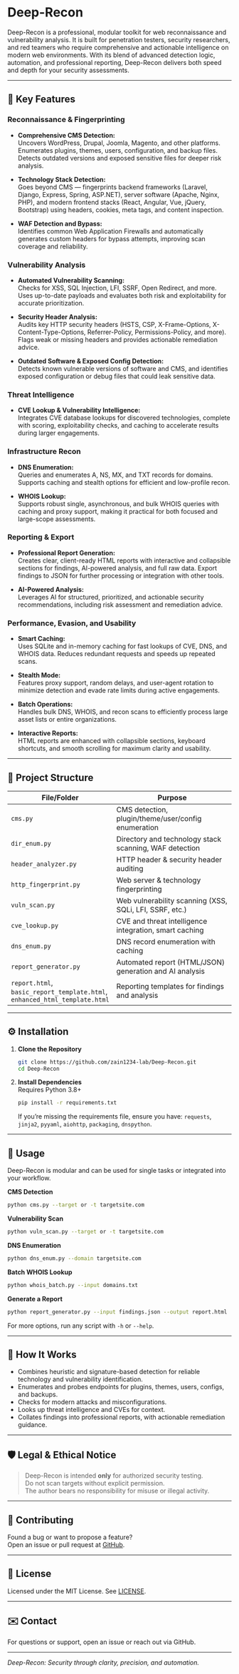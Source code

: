 # Deep-Recon

Deep-Recon is a professional, modular toolkit for web reconnaissance and vulnerability analysis. It is built for penetration testers, security researchers, and red teamers who require comprehensive and actionable intelligence on modern web environments. With its blend of advanced detection logic, automation, and professional reporting, Deep-Recon delivers both speed and depth for your security assessments.

---

## 🚩 Key Features

### Reconnaissance & Fingerprinting
- **Comprehensive CMS Detection:**  
  Uncovers WordPress, Drupal, Joomla, Magento, and other platforms. Enumerates plugins, themes, users, configuration, and backup files. Detects outdated versions and exposed sensitive files for deeper risk analysis.

- **Technology Stack Detection:**  
  Goes beyond CMS — fingerprints backend frameworks (Laravel, Django, Express, Spring, ASP.NET), server software (Apache, Nginx, PHP), and modern frontend stacks (React, Angular, Vue, jQuery, Bootstrap) using headers, cookies, meta tags, and content inspection.

- **WAF Detection and Bypass:**  
  Identifies common Web Application Firewalls and automatically generates custom headers for bypass attempts, improving scan coverage and reliability.

### Vulnerability Analysis
- **Automated Vulnerability Scanning:**  
  Checks for XSS, SQL Injection, LFI, SSRF, Open Redirect, and more. Uses up-to-date payloads and evaluates both risk and exploitability for accurate prioritization.

- **Security Header Analysis:**  
  Audits key HTTP security headers (HSTS, CSP, X-Frame-Options, X-Content-Type-Options, Referrer-Policy, Permissions-Policy, and more). Flags weak or missing headers and provides actionable remediation advice.

- **Outdated Software & Exposed Config Detection:**  
  Detects known vulnerable versions of software and CMS, and identifies exposed configuration or debug files that could leak sensitive data.

### Threat Intelligence
- **CVE Lookup & Vulnerability Intelligence:**  
  Integrates CVE database lookups for discovered technologies, complete with scoring, exploitability checks, and caching to accelerate results during larger engagements.

### Infrastructure Recon
- **DNS Enumeration:**  
  Queries and enumerates A, NS, MX, and TXT records for domains. Supports caching and stealth options for efficient and low-profile recon.

- **WHOIS Lookup:**  
  Supports robust single, asynchronous, and bulk WHOIS queries with caching and proxy support, making it practical for both focused and large-scope assessments.

### Reporting & Export
- **Professional Report Generation:**  
  Creates clear, client-ready HTML reports with interactive and collapsible sections for findings, AI-powered analysis, and full raw data. Export findings to JSON for further processing or integration with other tools.

- **AI-Powered Analysis:**  
  Leverages AI for structured, prioritized, and actionable security recommendations, including risk assessment and remediation advice.

### Performance, Evasion, and Usability
- **Smart Caching:**  
  Uses SQLite and in-memory caching for fast lookups of CVE, DNS, and WHOIS data. Reduces redundant requests and speeds up repeated scans.

- **Stealth Mode:**  
  Features proxy support, random delays, and user-agent rotation to minimize detection and evade rate limits during active engagements.

- **Batch Operations:**  
  Handles bulk DNS, WHOIS, and recon scans to efficiently process large asset lists or entire organizations.

- **Interactive Reports:**  
  HTML reports are enhanced with collapsible sections, keyboard shortcuts, and smooth scrolling for maximum clarity and usability.

---

## 📂 Project Structure

| File/Folder               | Purpose                                                           |
|---------------------------|-------------------------------------------------------------------|
| `cms.py`                  | CMS detection, plugin/theme/user/config enumeration               |
| `dir_enum.py`             | Directory and technology stack scanning, WAF detection            |
| `header_analyzer.py`      | HTTP header & security header auditing                            |
| `http_fingerprint.py`     | Web server & technology fingerprinting                            |
| `vuln_scan.py`            | Web vulnerability scanning (XSS, SQLi, LFI, SSRF, etc.)           |
| `cve_lookup.py`           | CVE and threat intelligence integration, smart caching            |
| `dns_enum.py`             | DNS record enumeration with caching                               |
| `report_generator.py`     | Automated report (HTML/JSON) generation and AI analysis           |
| `report.html`,<br>`basic_report_template.html`,<br>`enhanced_html_template.html` | Reporting templates for findings and analysis       |

---

## ⚙️ Installation

1. **Clone the Repository**
   ```bash
   git clone https://github.com/zain1234-lab/Deep-Recon.git
   cd Deep-Recon
   ```

2. **Install Dependencies**  
   Requires Python 3.8+  
   ```bash
   pip install -r requirements.txt
   ```
   If you’re missing the requirements file, ensure you have: `requests`, `jinja2`, `pyyaml`, `aiohttp`, `packaging`, `dnspython`.

---

## 🚦 Usage

Deep-Recon is modular and can be used for single tasks or integrated into your workflow.

**CMS Detection**
```bash
python cms.py --target or -t targetsite.com
```

**Vulnerability Scan**
```bash
python vuln_scan.py --target or -t targetsite.com
```

**DNS Enumeration**
```bash
python dns_enum.py --domain targetsite.com
```

**Batch WHOIS Lookup**
```bash
python whois_batch.py --input domains.txt
```

**Generate a Report**
```bash
python report_generator.py --input findings.json --output report.html
```

For more options, run any script with `-h` or `--help`.

---

## 🧠 How It Works

- Combines heuristic and signature-based detection for reliable technology and vulnerability identification.
- Enumerates and probes endpoints for plugins, themes, users, configs, and backups.
- Checks for modern attacks and misconfigurations.
- Looks up threat intelligence and CVEs for context.
- Collates findings into professional reports, with actionable remediation guidance.

---

## 🛡️ Legal & Ethical Notice

> Deep-Recon is intended **only** for authorized security testing.  
> Do not scan targets without explicit permission.  
> The author bears no responsibility for misuse or illegal activity.

---

## 🤝 Contributing

Found a bug or want to propose a feature?  
Open an issue or pull request at [GitHub](https://github.com/zain1234-lab/Deep-Recon).

---

## 📖 License

Licensed under the MIT License. See [LICENSE](LICENSE).

---

## ✉️ Contact

For questions or support, open an issue or reach out via GitHub.

---

*Deep-Recon: Security through clarity, precision, and automation.*
